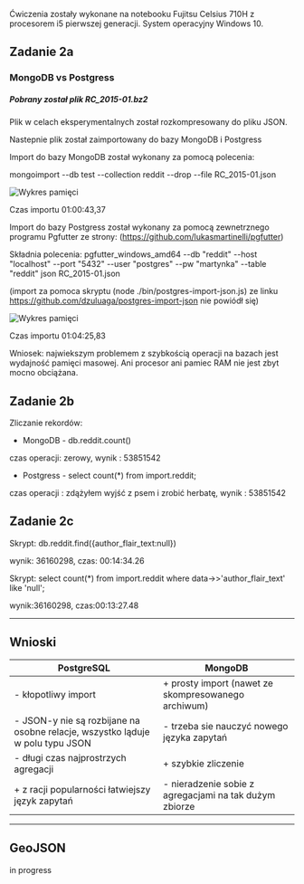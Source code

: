 <p>Ćwiczenia zostały wykonane na notebooku Fujitsu Celsius 710H z procesorem i5 pierwszej generacji. System operacyjny Windows 10.</p>
<h2 id="zadanie-2a">Zadanie 2a</h2>
<h3 id="mongodb-vs-postgress">MongoDB vs Postgress</h3>
<h5 id="pobrany-zosta-plik-rc_2015-01-bz2">Pobrany został plik RC_2015-01.bz2</h5>
<p>Plik w celach eksperymentalnych został rozkompresowany do pliku JSON.</p>
<p>Nastepnie plik został zaimportowany do bazy MongoDB i Postgress</p>
<p>Import do bazy MongoDB został wykonany za pomocą polecenia:</p>
<p>mongoimport  --db test --collection reddit --drop --file RC_2015-01.json</p>
<p><img src="/Users/Rafal/ti/dbnosql/pic/1.png" alt="Wykres pamięci"></p>
<p>Czas importu 01:00:43,37</p>
<p>Import do bazy Postgress został wykonany za pomocą zewnetrznego programu Pgfutter ze strony:
(<a href="https://github.com/lukasmartinelli/pgfutter">https://github.com/lukasmartinelli/pgfutter</a>)</p>
<p>Składnia polecenia: pgfutter_windows_amd64 --db "reddit" --host "localhost" --port "5432" --user "postgres" --pw "martynka" --table "reddit"  json RC_2015-01.json</p>
<p>(import za pomoca skryptu (node ./bin/postgres-import-json.js) ze linku <a href="https://github.com/dzuluaga/postgres-import-json">https://github.com/dzuluaga/postgres-import-json</a> nie powiódł się)</p>
<p><img src="/Users/Rafal/ti/dbnosql/pic/3.png" alt="Wykres pamięci"></p>
<p>Czas importu 01:04:25,83</p>
<p>Wniosek: najwiekszym problemem z szybkością operacji na bazach jest wydajność pamięci masowej. Ani procesor ani pamiec RAM nie jest zbyt mocno obciążana.</p>
<h2 id="zadanie-2b">Zadanie 2b</h2>
<p>Zliczanie rekordów:</p>
<ul>
<li>MongoDB - db.reddit.count()</li>
</ul>
<p>czas operacji: zerowy, wynik : 53851542</p>
<ul>
<li>Postgress - select count(*) from import.reddit;  </li>
</ul>
<p>czas operacji : zdążyłem wyjść z psem i zrobić herbatę, wynik : 53851542</p>
<h2 id="zadanie-2c">Zadanie 2c</h2>
<p>Skrypt:
db.reddit.find({author_flair_text:null})</p>
<p>wynik: 36160298,
czas: 00:14:34.26</p>
<p>Skrypt:
select count(*) from import.reddit where data-&gt;&gt;'author_flair_text' like 'null';</p>
<p>wynik:36160298,
czas:00:13:27.48</p>
<hr>
<h2 id="wnioski">Wnioski</h2>
<table>
<thead>
<tr>
<th>PostgreSQL</th>
<th>MongoDB</th>
</tr>
</thead>
<tbody>
<tr>
<td>- kłopotliwy import</td>
<td>+ prosty import (nawet ze skompresowanego archiwum)</td>
</tr>
<tr>
<td>- JSON-y nie są rozbijane na osobne relacje, wszystko ląduje w polu typu JSON</td>
<td>- trzeba sie nauczyć nowego języka zapytań</td>
</tr>
<tr>
<td>- długi czas najprostrzych agregacji</td>
<td>+ szybkie zliczenie</td>
</tr>
<tr>
<td>+ z racji popularności łatwiejszy język zapytań</td>
<td>- nieradzenie sobie z agregacjami na tak dużym zbiorze</td>
</tr>
</tbody>
</table>
<hr>
<h2 id="geojson">GeoJSON</h2>
<p>in progress</p>